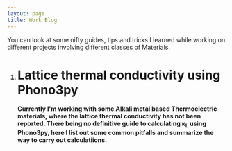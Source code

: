 ```yaml
---
layout: page
title: Work Blog
---
```


You can look at some nifty guides, tips and tricks I learned while working on different projects involving different classes of Materials.
<ol type="1" style="font-weight: bold;">
<li>
<h1>Lattice thermal conductivity using Phono3py</h1>
Currently I'm working with some Alkali metal based Thermoelectric materials, where the lattice thermal conductivity has not been
reported. There being no definitive guide to calculating <b>&kappa;<sub>L</sub></b> using Phono3py, here I list out some common pitfalls and summarize the way to carry out calculatiions.
</li>
</ol>
